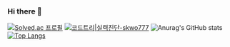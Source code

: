 ### Hi there 👋



<!--
**HJ-dp/HJ-dp** is a ✨ _special_ ✨ repository because its `README.md` (this file) appears on your GitHub profile.

Here are some ideas to get you started:

- 🔭 I’m currently working on ...
- 🌱 I’m currently learning ...
- 👯 I’m looking to collaborate on ...
- 🤔 I’m looking for help with ...
- 💬 Ask me about ...
- 📫 How to reach me: ...
- 😄 Pronouns: ...
- ⚡ Fun fact: ...
-->


[![Solved.ac
프로필](http://mazassumnida.wtf/api/v2/generate_badge?boj=skwo777)](https://solved.ac/skwo777)
[![코드트리|실력진단-skwo777](https://banner.codetree.ai/v1/banner/skwo777)](https://www.codetree.ai/profiles/skwo777)
![Anurag's GitHub stats](https://github-readme-stats.vercel.app/api?username=HJ-dp&show_icons=true&theme=radical)
[![Top Langs](https://github-readme-stats.vercel.app/api/top-langs/?username=HJ-dp&layout=compact)](https://github.com/HJ-dp/github-readme-stats)

